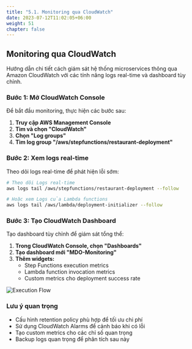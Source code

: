 ```yaml
---
title: "5.1. Monitoring qua CloudWatch"
date: 2023-07-12T11:02:05+06:00
weight: 51
chapter: false
---
```


## Monitoring qua CloudWatch

Hướng dẫn chi tiết cách giám sát hệ thống microservices thông qua Amazon CloudWatch với các tính năng logs real-time và dashboard tùy chỉnh.

### Bước 1: Mở CloudWatch Console

Để bắt đầu monitoring, thực hiện các bước sau:

1. **Truy cập AWS Management Console**
2. **Tìm và chọn "CloudWatch"**
3. **Chọn "Log groups"**
4. **Tìm log group "/aws/stepfunctions/restaurant-deployment"**

### Bước 2: Xem logs real-time

Theo dõi logs real-time để phát hiện lỗi sớm:

```bash
# Theo dõi Logs real-time
aws logs tail /aws/stepfunctions/restaurant-deployment --follow

# Hoặc xem Logs của Lambda functions
aws logs tail /aws/lambda/deployment-initializer --follow
```

### Bước 3: Tạo CloudWatch Dashboard

Tạo dashboard tùy chỉnh để giám sát tổng thể:

1. **Trong CloudWatch Console, chọn "Dashboards"**
2. **Tạo dashboard mới "MDO-Monitoring"**
3. **Thêm widgets:**
   - Step Functions execution metrics
   - Lambda function invocation metrics
   - Custom metrics cho deployment success rate

![Execution Flow](/Workshop-MDO/images/3/cloudwatch.jpg)
### Lưu ý quan trọng

- Cấu hình retention policy phù hợp để tối ưu chi phí
- Sử dụng CloudWatch Alarms để cảnh báo khi có lỗi
- Tạo custom metrics cho các chỉ số quan trọng
- Backup logs quan trọng để phân tích sau này 